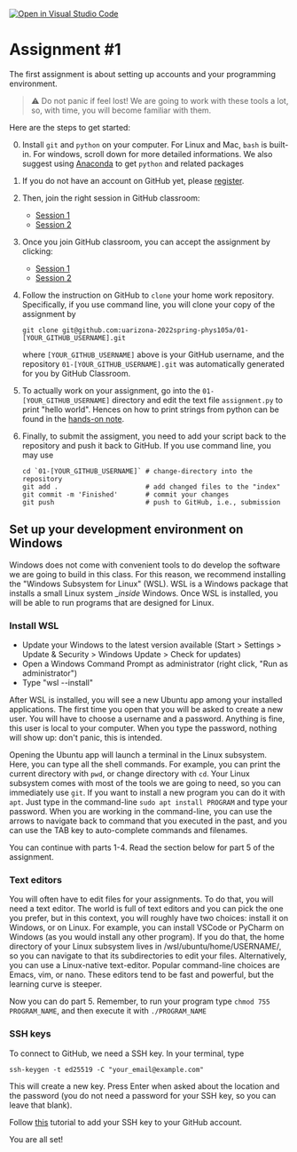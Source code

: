 [![Open in Visual Studio Code](https://classroom.github.com/assets/open-in-vscode-f059dc9a6f8d3a56e377f745f24479a46679e63a5d9fe6f495e02850cd0d8118.svg)](https://classroom.github.com/online_ide?assignment_repo_id=6763539&assignment_repo_type=AssignmentRepo)
# Assignment #1

The first assignment is about setting up accounts and your programming
environment.  

> :warning: Do not panic if feel lost! We are going to work with these
>           tools a lot, so, with time, you will become familiar with them.

Here are the steps to get started:

0. Install `git` and `python` on your computer.
   For Linux and Mac, `bash` is built-in.
   For windows, scroll down for more detailed informations.
   We also suggest using [Anaconda](https://www.anaconda.com/products/individual) to get `python` and related packages

1. If you do not have an account on GitHub yet, please
   [register](https://github.com/signup).

2. Then, join the right session in GitHub classroom:

   - [Session 1](https://classroom.github.com/classrooms/97425980-phys-105a-session-1)
   - [Session 2](https://classroom.github.com/classrooms/97425980-phys-105a-session-2)

3. Once you join GitHub classroom, you can accept the assignment by
   clicking:

   - [Session 1](https://classroom.github.com/a/vxHYdJF3)
   - [Session 2](https://classroom.github.com/a/5l3Frsbk)

4. Follow the instruction on GitHub to `clone` your home work
   repository.
   Specifically, if you use command line, you will clone your copy of
   the assignment by

       git clone git@github.com:uarizona-2022spring-phys105a/01-[YOUR_GITHUB_USERNAME].git

   where `[YOUR_GITHUB_USERNAME]` above is your GitHub username, and
   the repository `01-[YOUR_GITHUB_USERNAME].git` was automatically
   generated for you by GitHub Classroom.

5. To actually work on your assignment, go into the
   `01-[YOUR_GITHUB_USERNAME]` directory and edit the text file
   `assignment.py` to print "hello world".
   Hences on how to print strings from python can be found in the
   [hands-on note](https://github.com/uarizona-2022spring-phys105a/phys105a/blob/main/01/Handson.ipynb).

6. Finally, to submit the assigment, you need to add your script back
   to the repository and push it back to GitHub.
   If you use command line, you may use

       cd `01-[YOUR_GITHUB_USERNAME]` # change-directory into the repository
       git add .                      # add changed files to the "index"
       git commit -m 'Finished'       # commit your changes
       git push                       # push to GitHub, i.e., submission
       
## Set up your development environment on Windows

Windows does not come with convenient tools to do develop the software we are
going to build in this class. For this reason, we recommend installing the
"Windows Subsystem for Linux" (WSL). WSL is a Windows package that installs a
small Linux system __inside_ Windows. Once WSL is installed, you will be able to
run programs that are designed for Linux.

### Install WSL

- Update your Windows to the latest version available (Start > Settings > Update
  & Security > Windows Update > Check for updates)
- Open a Windows Command Prompt as administrator (right click, "Run as
  administrator")
- Type "wsl --install"

After WSL is installed, you will see a new Ubuntu app among your installed
applications. The first time you open that you will be asked to create a new
user. You will have to choose a username and a password. Anything is fine, this
user is local to your computer. When you type the password, nothing will show
up: don't panic, this is intended.

Opening the Ubuntu app will launch a terminal in the Linux subsystem. Here, you
can type all the shell commands. For example, you can print the current
directory with `pwd`, or change directory with `cd`. Your Linux subsystem comes
with most of the tools we are going to need, so you can immediately use `git`.
If you want to install a new program you can do it with `apt`. Just type in the
command-line `sudo apt install PROGRAM` and type your password. When you are
working in the command-line, you can use the arrows to navigate back to command
that you executed in the past, and you can use the TAB key to auto-complete
commands and filenames.

You can continue with parts 1-4. Read the section below for part 5 of the
assignment.

### Text editors

You will often have to edit files for your assignments. To do that, you will
need a text editor. The world is full of text editors and you can pick the one
you prefer, but in this context, you will roughly have two choices: install it
on Windows, or on Linux. For example, you can install VSCode or PyCharm on
Windows (as you would install any other program). If you do that, the home
directory of your Linux subsystem lives in /wsl/ubuntu/home/USERNAME/, so you
can navigate to that its subdirectories to edit your files. Alternatively, you
can use a Linux-native text-editor. Popular command-line choices are Emacs, vim,
or nano. These editors tend to be fast and powerful, but the learning curve is
steeper.

Now you can do part 5. Remember, to run your program type `chmod 755
PROGRAM_NAME`, and then execute it with `./PROGRAM_NAME`

### SSH keys

To connect to GitHub, we need a SSH key. In your terminal, type
```
ssh-keygen -t ed25519 -C "your_email@example.com"
```
This will create a new key. Press Enter when asked about the location and the password
(you do not need a password for your SSH key, so you can leave that blank).

Follow
[this](https://docs.github.com/en/authentication/connecting-to-github-with-ssh/adding-a-new-ssh-key-to-your-github-account)
tutorial to add your SSH key to your GitHub account.

You are all set!




